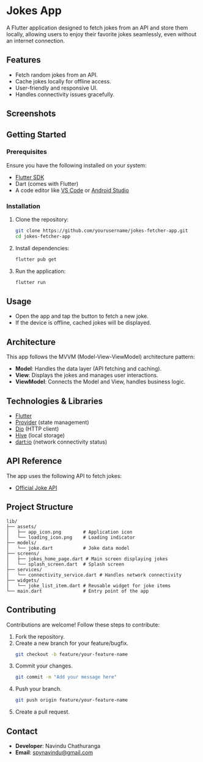# Jokes App

A Flutter application designed to fetch jokes from an API and store them locally, allowing users to enjoy their favorite jokes seamlessly, even without an internet connection.

## Features

- Fetch random jokes from an API.
- Cache jokes locally for offline access.
- User-friendly and responsive UI.
- Handles connectivity issues gracefully.

## Screenshots



## Getting Started

### Prerequisites

Ensure you have the following installed on your system:

- [Flutter SDK](https://docs.flutter.dev/get-started/install)
- Dart (comes with Flutter)
- A code editor like [VS Code](https://code.visualstudio.com/) or [Android Studio](https://developer.android.com/studio)

### Installation

1. Clone the repository:

   ```bash
   git clone https://github.com/yourusername/jokes-fetcher-app.git
   cd jokes-fetcher-app
   ```

2. Install dependencies:

   ```bash
   flutter pub get
   ```

3. Run the application:

   ```bash
   flutter run
   ```

## Usage

- Open the app and tap the button to fetch a new joke.
- If the device is offline, cached jokes will be displayed.

## Architecture

This app follows the MVVM (Model-View-ViewModel) architecture pattern:

- **Model**: Handles the data layer (API fetching and caching).
- **View**: Displays the jokes and manages user interactions.
- **ViewModel**: Connects the Model and View, handles business logic.

## Technologies & Libraries

- [Flutter](https://flutter.dev/)
- [Provider](https://pub.dev/packages/provider) (state management)
- [Dio](https://pub.dev/packages/dio) (HTTP client)
- [Hive](https://pub.dev/packages/hive) (local storage)
- [dart:io](https://dart.dev/guides/libraries/library-tour#dartio) (network connectivity status)

## API Reference

The app uses the following API to fetch jokes:

- [Official Joke API](https://v2.jokeapi.dev/joke/Any?amount=10)

## Project Structure

```plaintext
lib/
├── assets/
│   ├── app_icon.png        # Application icon
│   └── loading_icon.png    # Loading indicator
├── models/
│   └── joke.dart           # Joke data model
├── screens/
│   ├── jokes_home_page.dart # Main screen displaying jokes
│   └── splash_screen.dart  # Splash screen
├── services/
│   └── connectivity_service.dart # Handles network connectivity
├── widgets/
│   └── joke_list_item.dart # Reusable widget for joke items
└── main.dart               # Entry point of the app
```

## Contributing

Contributions are welcome! Follow these steps to contribute:

1. Fork the repository.
2. Create a new branch for your feature/bugfix.
   ```bash
   git checkout -b feature/your-feature-name
   ```
3. Commit your changes.
   ```bash
   git commit -m "Add your message here"
   ```
4. Push your branch.
   ```bash
   git push origin feature/your-feature-name
   ```
5. Create a pull request.

## Contact

- **Developer**: Navindu Chathuranga
- **Email**: spynavindu@gmail.com

